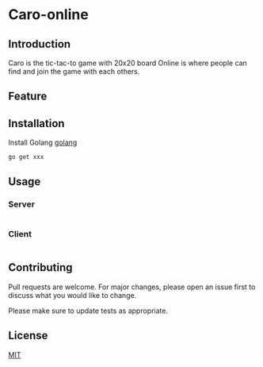 # Caro-online
## Introduction

Caro is the tic-tac-to game with 20x20 board
Online is where people can find and join the game with each others.

## Feature

## Installation

Install Golang [golang](https://golang.org/doc/install)

```bash
go get xxx
```

## Usage

### Server
```bass
```

### Client
```bass
```

## Contributing
Pull requests are welcome. For major changes, please open an issue first to discuss what you would like to change.

Please make sure to update tests as appropriate.

## License
[MIT](https://choosealicense.com/licenses/mit/)
